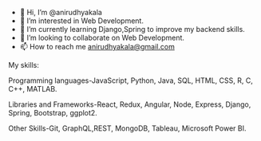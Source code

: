 - 👋 Hi, I’m @anirudhyakala
- 👀 I’m interested in Web Development.
- 🌱 I’m currently learning Django,Spring to improve my backend skills.
- 💞️ I’m looking to collaborate on Web Development.
- 📫 How to reach me anirudhyakala@gmail.com

My skills:

Programming languages-JavaScript, Python, Java, SQL, HTML, CSS, R, C, C++, MATLAB.

Libraries and Frameworks-React, Redux, Angular, Node, Express, Django, Spring, Bootstrap, ggplot2.

Other Skills-Git, GraphQL,REST, MongoDB, Tableau, Microsoft Power BI.

<!---
yakalaanirudh/yakalaanirudh is a ✨ special ✨ repository because its `README.md` (this file) appears on your GitHub profile.
You can click the Preview link to take a look at your changes.
--->

